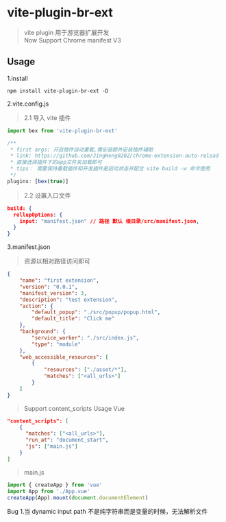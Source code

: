 # vite-plugin-br-ext

> vite plugin 用于游览器扩展开发  
> Now Support Chrome manifest V3

## Usage

1.install

```npm
npm install vite-plugin-br-ext -D
```

2.vite.config.js

> 2.1 导入 vite 插件

```js
import bex from 'vite-plugin-br-ext'

/**
 * first args: 开启插件自动重载,需安装额外安装插件辅助
 * link: https://github.com/JingHong0202/chrome-extension-auto-reload
 * 直接选择插件下的app文件夹加载即可
 * tips： 需要保持重载插件和开发插件是启动状态并配合 vite build -w 命令使用
 */
plugins: [bex(true)]
```

> 2.2 设置入口文件

```json
build: {
  rollupOptions: {
    input: "manifest.json" // 路径 默认 根目录/src/manifest.json,
  }
}
```

3.manifest.json

> 资源以相对路径访问即可

```json
{
	"name": "first extension",
	"version": "0.0.1",
	"manifest_version": 3,
	"description": "test extension",
	"action": {
		"default_popup": "./src/popup/popup.html",
		"default_title": "Click me"
	},
	"background": {
		"service_worker": "./src/index.js",
		"type": "module"
	},
	"web_accessible_resources": [
		{
			"resources": ["./asset/*"],
			"matches": ["<all_urls>"]
		}
	]
}
```

> Support content_scripts Usage Vue

```json
"content_scripts": [
    {
      "matches": ["<all_urls>"],
      "run_at": "document_start",
      "js": ["main.js"]
    }
]
```

> main.js

```js
import { createApp } from 'vue'
import App from './App.vue'
createApp(App).mount(document.documentElement)
```

Bug 1.当 dynamic input path 不是纯字符串而是变量的时候，无法解析文件
